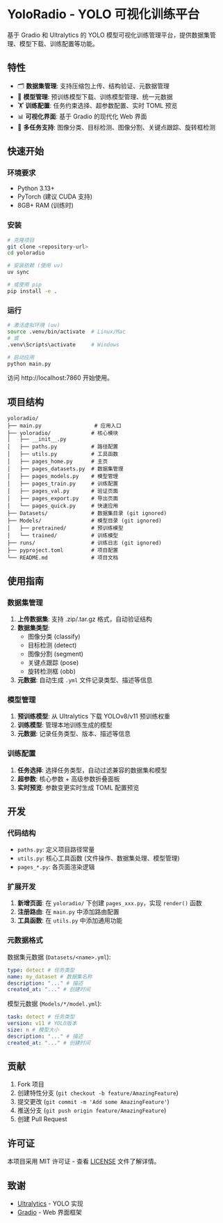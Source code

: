 # YoloRadio - YOLO 可视化训练平台

基于 Gradio 和 Ultralytics 的 YOLO 模型可视化训练管理平台，提供数据集管理、模型下载、训练配置等功能。

## 特性

- 🗂️ **数据集管理**: 支持压缩包上传、结构验证、元数据管理
- 🤖 **模型管理**: 预训练模型下载、训练模型管理、统一元数据
- 🏋️ **训练配置**: 任务约束选择、超参数配置、实时 TOML 预览
- 📊 **可视化界面**: 基于 Gradio 的现代化 Web 界面
- 🔄 **多任务支持**: 图像分类、目标检测、图像分割、关键点跟踪、旋转框检测

## 快速开始

### 环境要求

- Python 3.13+
- PyTorch (建议 CUDA 支持)
- 8GB+ RAM (训练时)

### 安装

```bash
# 克隆项目
git clone <repository-url>
cd yoloradio

# 安装依赖 (使用 uv)
uv sync

# 或使用 pip
pip install -e .
```

### 运行

```bash
# 激活虚拟环境 (uv)
source .venv/bin/activate  # Linux/Mac
# 或
.venv\Scripts\activate     # Windows

# 启动应用
python main.py
```

访问 http://localhost:7860 开始使用。

## 项目结构

```
yoloradio/
├── main.py                 # 应用入口
├── yoloradio/             # 核心模块
│   ├── __init__.py
│   ├── paths.py           # 路径配置
│   ├── utils.py           # 工具函数
│   ├── pages_home.py      # 主页
│   ├── pages_datasets.py  # 数据集管理
│   ├── pages_models.py    # 模型管理
│   ├── pages_train.py     # 训练配置
│   ├── pages_val.py       # 验证页面
│   ├── pages_export.py    # 导出页面
│   └── pages_quick.py     # 快速应用
├── Datasets/              # 数据集目录 (git ignored)
├── Models/                # 模型目录 (git ignored)
│   ├── pretrained/        # 预训练模型
│   └── trained/           # 训练模型
├── runs/                  # 训练日志 (git ignored)
├── pyproject.toml         # 项目配置
└── README.md              # 项目文档
```

## 使用指南

### 数据集管理

1. **上传数据集**: 支持 .zip/.tar.gz 格式，自动验证结构
2. **数据集类型**:
   - 图像分类 (classify)
   - 目标检测 (detect)
   - 图像分割 (segment)
   - 关键点跟踪 (pose)
   - 旋转检测框 (obb)
3. **元数据**: 自动生成 `.yml` 文件记录类型、描述等信息

### 模型管理

1. **预训练模型**: 从 Ultralytics 下载 YOLOv8/v11 预训练权重
2. **训练模型**: 管理本地训练生成的模型
3. **元数据**: 记录任务类型、版本、描述等信息

### 训练配置

1. **任务选择**: 选择任务类型，自动过滤兼容的数据集和模型
2. **超参数**: 核心参数 + 高级参数折叠面板
3. **实时预览**: 参数变更实时生成 TOML 配置预览

## 开发

### 代码结构

- `paths.py`: 定义项目路径常量
- `utils.py`: 核心工具函数 (文件操作、数据集处理、模型管理)
- `pages_*.py`: 各页面渲染逻辑

### 扩展开发

1. **新增页面**: 在 `yoloradio/` 下创建 `pages_xxx.py`，实现 `render()` 函数
2. **注册路由**: 在 `main.py` 中添加路由配置
3. **工具函数**: 在 `utils.py` 中添加通用功能

### 元数据格式

数据集元数据 (`Datasets/<name>.yml`):

```yaml
type: detect # 任务类型
name: my_dataset # 数据集名称
description: "..." # 描述
created_at: "..." # 创建时间
```

模型元数据 (`Models/*/model.yml`):

```yaml
task: detect # 任务类型
version: v11 # YOLO版本
size: n # 模型大小
description: "..." # 描述
created_at: "..." # 创建时间
```

## 贡献

1. Fork 项目
2. 创建特性分支 (`git checkout -b feature/AmazingFeature`)
3. 提交更改 (`git commit -m 'Add some AmazingFeature'`)
4. 推送分支 (`git push origin feature/AmazingFeature`)
5. 创建 Pull Request

## 许可证

本项目采用 MIT 许可证 - 查看 [LICENSE](LICENSE) 文件了解详情。

## 致谢

- [Ultralytics](https://github.com/ultralytics/ultralytics) - YOLO 实现
- [Gradio](https://github.com/gradio-app/gradio) - Web 界面框架
